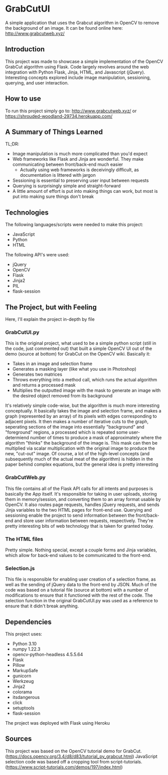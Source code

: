 # GrabCutUI
 A simple application that uses the Grabcut algorithm in OpenCV to remove the background of an image.
 It can be found online here: http://www.grabcutweb.xyz/

## Introduction
 This project was made to showcase a simple implementation of the OpenCV GrabCut algorithm using Flask.
 Code largely revolves around the web integration with Python Flask, Jinja, HTML, and Javascript (jQuery).
 Interesting concepts explored include image manipulation, sessioning, querying, and user interaction.
 
## How to use
 To run this project simply go to: http://www.grabcutweb.xyz/ or https://shrouded-woodland-29734.herokuapp.com/
 
## A Summary of Things Learned
 TL;DR:
 - Image manipulation is much more complicated than you'd expect
 - Web frameworks like Flask and Jinja are wonderful. They make communicating between front/back-end much easier
   - Actually using web frameworks is deceivingly difficult, as documentation is littered with jargon
 - Sessioning is essential to preserving user input between requests
 - Querying is surprisingly simple and straight-forward
 - A little amount of effort is put into making things can work, but most is put into making sure things don't break
 
## Technologies
 The following languages/scripts were needed to make this project:
- JavaScript
- Python
- HTML

 The following API's were used:
- jQuery
- OpenCV
- Flask
- Jinja2
- PIL
- flask-session

## The Project, but with Feeling
 Here, I'll explain the project in-depth by file
### GrabCutUI.py
 This is the original project, what used to be a simple python script (still in the code, just commented out) that built a simple OpenCV UI out of the demo (source at bottom) for GrabCut on the OpenCV wiki. Basically it:
 - Takes in an image and selection frame
 - Generates a masking layer (like what you use in Photoshop)
 - Generates two matrices
 - Throws everything into a method call, which runs the actual algorithm and returns a processed mask
 - Multiplies the outputted image with the mask to generate an image with the desired object removed from its background

 It's relatively simple code-wise, but the algorithm is much more interesting conceptually.
 It basically takes the image and selection frame, and makes a graph (represented by an array) of its pixels with edges corresponding to adjacent pixels.
 It then makes a number of iterative cuts to the graph, seperating sections of the image into essentially "background" and "foreground" regions, a processed which is repeated some user-determiend number of times to produce a mask of approximately where the algorithm "thinks" the background of the image is.
 This mask can then be multiplied via scalar multiplication with the original image to produce the new, "cut-out" image.
 Of course, a lot of the high-level concepts (and subsequently much of the actual meat of the algorithm) is hidden in the paper behind complex equations, but the general idea is pretty interesting
 
 ### GrabCutWeb.py
  This file contains all of the Flask API calls for all intents and purposes is basically the App itself. It's responsible for taking in user uploads, storing them in memory/session, and converting them to an array format usable by OpenCV. It also routes page requests, handles jQuery requests, and sends Jinja variables to the two HTML pages for front-end use.
  Querying and sessioning enable the project to send information between the front/back-end and store user information between requests, respectively. They're pretty interesting bits of web technology that is taken for granted today.
  
 ### The HTML files
  Pretty simple. Nothing special, except a couple forms and Jinja variables, which allow for back-end values to be communicated to the front-end.
  
 ### Selection.js
  This file is responsible for enabling user creation of a selection frame, as well as the sending of jQuery data to the front-end by JSON. Much of the code was based on a tutorial file (source at bottom) with a number of modifications to ensure that it functioned with the rest of the code. The selection function in the original GrabCutUI.py was used as a reference to ensure that it didn't break anything.
 

## Dependencies
 This project uses:
- Python 3.10
- numpy 1.22.3
- opencv-python-headless 4.5.5.64
- Flask
- Pillow
- MarkupSafe
- gunicorn
- Werkzeug
- Jinja2
- colorama
- itsdangerous
- click
- setuptools
- flask-session

 The project was deployed with Flask using Heroku

## Sources
This project was based on the OpenCV tutorial demo for GrabCut.
(https://docs.opencv.org/3.4/d8/d83/tutorial_py_grabcut.html)
JavaScript selection code was based off a cropping tool from script-tutorials.
(https://www.script-tutorials.com/demos/197/index.html)
